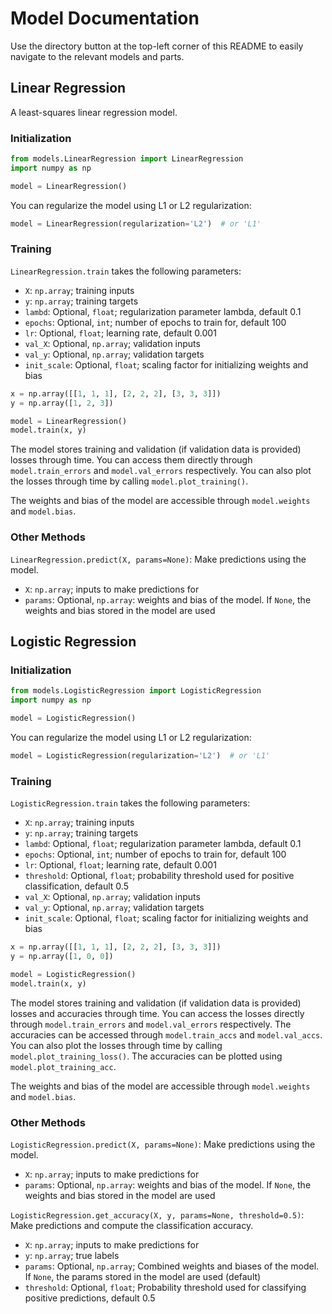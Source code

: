 # Model Documentation

Use the directory button at the top-left corner of this README to easily navigate to the relevant models and parts.

## Linear Regression
A least-squares linear regression model.

### Initialization
```python
from models.LinearRegression import LinearRegression
import numpy as np

model = LinearRegression()
```
You can regularize the model using L1 or L2 regularization:
```python
model = LinearRegression(regularization='L2')  # or 'L1'
```

### Training
`LinearRegression.train` takes the following parameters:
- `X`: `np.array`; training inputs
- `y`: `np.array`; training targets
- `lambd`: Optional, `float`; regularization parameter lambda, default 0.1
- `epochs`: Optional, `int`; number of epochs to train for, default 100
- `lr`: Optional, `float`; learning rate, default 0.001
- `val_X`: Optional, `np.array`; validation inputs
- `val_y`: Optional, `np.array`; validation targets
- `init_scale`: Optional, `float`; scaling factor for initializing weights and bias

```python
x = np.array([[1, 1, 1], [2, 2, 2], [3, 3, 3]])
y = np.array([1, 2, 3])

model = LinearRegression()
model.train(x, y)
```

The model stores training and validation (if validation data is provided) losses through time.
You can access them directly through `model.train_errors` and `model.val_errors` respectively.
You can also plot the losses through time by calling `model.plot_training()`.

The weights and bias of the model are accessible through `model.weights` and `model.bias`.

### Other Methods
`LinearRegression.predict(X, params=None)`:
Make predictions using the model.
- `X`: `np.array`; inputs to make predictions for
- `params`: Optional, `np.array`: weights and bias of the model. If `None`, the weights and bias stored in the model are used

## Logistic Regression

### Initialization
```python
from models.LogisticRegression import LogisticRegression
import numpy as np

model = LogisticRegression()
```
You can regularize the model using L1 or L2 regularization:
```python
model = LogisticRegression(regularization='L2')  # or 'L1'
```

### Training
`LogisticRegression.train` takes the following parameters:
- `X`: `np.array`; training inputs
- `y`: `np.array`; training targets
- `lambd`: Optional, `float`; regularization parameter lambda, default 0.1
- `epochs`: Optional, `int`; number of epochs to train for, default 100
- `lr`: Optional, `float`; learning rate, default 0.001
- `threshold`: Optional, `float`; probability threshold used for positive classification, default 0.5
- `val_X`: Optional, `np.array`; validation inputs
- `val_y`: Optional, `np.array`; validation targets
- `init_scale`: Optional, `float`; scaling factor for initializing weights and bias

```python
x = np.array([[1, 1, 1], [2, 2, 2], [3, 3, 3]])
y = np.array([1, 0, 0])

model = LogisticRegression()
model.train(x, y)
```

The model stores training and validation (if validation data is provided) losses and accuracies through time.
You can access the losses directly through `model.train_errors` and `model.val_errors` respectively. The accuracies can be accessed through
`model.train_accs` and `model.val_accs`.
You can also plot the losses through time by calling `model.plot_training_loss()`. The accuracies can be plotted using `model.plot_training_acc`.

The weights and bias of the model are accessible through `model.weights` and `model.bias`.

### Other Methods
`LogisticRegression.predict(X, params=None)`:
Make predictions using the model.
- `X`: `np.array`; inputs to make predictions for
- `params`: Optional, `np.array`: weights and bias of the model. If `None`, the weights and bias stored in the model are used

`LogisticRegression.get_accuracy(X, y, params=None, threshold=0.5)`: Make predictions and compute the classification accuracy.
- `X`: `np.array`; inputs to make predictions for
- `y`: `np.array`; true labels
- `params`: Optional, `np.array`; Combined weights and biases of the model. If `None`, the params stored in the model are used (default)
- `threshold`: Optional, `float`; Probability threshold used for classifying positive predictions, default 0.5

